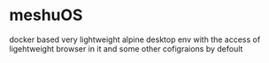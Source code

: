 # meshuOS
docker based very lightweight alpine desktop env with the access of ligehtweight browser in it and some other cofigraions by defoult
